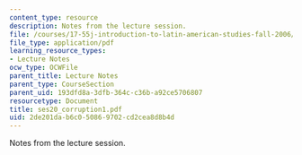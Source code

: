 ```yaml
---
content_type: resource
description: Notes from the lecture session.
file: /courses/17-55j-introduction-to-latin-american-studies-fall-2006/2de201dab6c050869702cd2cea8d8b4d_ses20_corruption1.pdf
file_type: application/pdf
learning_resource_types:
- Lecture Notes
ocw_type: OCWFile
parent_title: Lecture Notes
parent_type: CourseSection
parent_uid: 193dfd8a-3dfb-364c-c36b-a92ce5706807
resourcetype: Document
title: ses20_corruption1.pdf
uid: 2de201da-b6c0-5086-9702-cd2cea8d8b4d
---
```

Notes from the lecture session.

